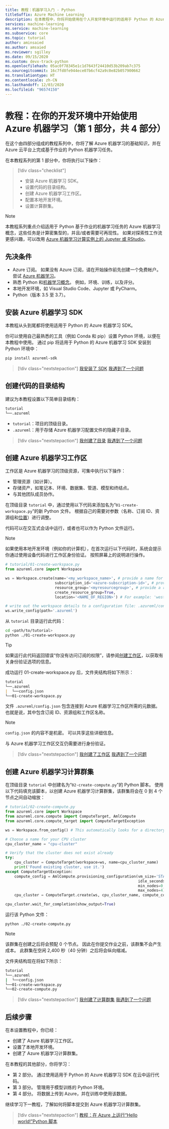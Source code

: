 ```yaml
---
title: 教程：机器学习入门 - Python
titleSuffix: Azure Machine Learning
description: 在本教程中，你将开始使用在个人开发环境中运行的适用于 Python 的 Azure 机器学习 SDK。
services: machine-learning
ms.service: machine-learning
ms.subservice: core
ms.topic: tutorial
author: aminsaied
ms.author: amsaied
ms.reviewer: sgilley
ms.date: 09/15/2020
ms.custom: devx-track-python
ms.openlocfilehash: 05ac0f78345e1c1d7643f24410d53b209ab7c375
ms.sourcegitcommit: 16c7fd8fe944ece07b6cf42a9c0e82b057900662
ms.translationtype: HT
ms.contentlocale: zh-CN
ms.lasthandoff: 12/03/2020
ms.locfileid: "96574150"
---
```

# <a name="tutorial-get-started-with-azure-machine-learning-in-your-development-environment-part-1-of-4"></a>教程：在你的开发环境中开始使用 Azure 机器学习（第 1 部分，共 4 部分）

在这个由四部分组成的教程系列中，你将了解 Azure 机器学习的基础知识，并在 Azure 云平台上完成基于作业的 Python 机器学习任务。 

在本教程系列的第 1 部分中，你将执行以下操作：

> [!div class="checklist"]
> * 安装 Azure 机器学习 SDK。
> * 设置代码的目录结构。
> * 创建 Azure 机器学习工作区。
> * 配置本地开发环境。
> * 设置计算群集。

> [!NOTE]
> 本教程系列重点介绍适用于 Python 基于作业的机器学习任务的 Azure 机器学习概念，这些任务是计算密集型的，并且/或者需要可再现性。 如果对探索性工作流更感兴趣，可以改用 [Azure 机器学习计算实例上的 Jupyter 或 RStudio](tutorial-1st-experiment-sdk-setup.md)。

## <a name="prerequisites"></a>先决条件

- Azure 订阅。 如果没有 Azure 订阅，请在开始操作前先创建一个免费帐户。 尝试 [Azure 机器学习](https://aka.ms/AMLFree)。
- 熟悉 Python 和[机器学习概念](concept-azure-machine-learning-architecture.md)。 例如，环境、训练，以及评分。
- 本地开发环境，如 Visual Studio Code、Jupyter 或 PyCharm。
- Python（版本 3.5 至 3.7）。


## <a name="install-the-azure-machine-learning-sdk"></a>安装 Azure 机器学习 SDK

本教程从头到尾都将使用适用于 Python 的 Azure 机器学习 SDK。

你可以使用自己最熟悉的工具（例如 Conda 和 pip）设置 Python 环境，以便在本教程中使用。 通过 pip 将适用于 Python 的 Azure 机器学习 SDK 安装到 Python 环境中：

```bash
pip install azureml-sdk
```

> [!div class="nextstepaction"]
> [我安装了 SDK](?success=install-sdk#dir) [我遇到了一个问题](https://www.research.net/r/7C8Z3DN?issue=install-sdk)

## <a name="create-a-directory-structure-for-code"></a><a name="dir"></a>创建代码的目录结构
建议为本教程设置以下简单目录结构：

```markdown
tutorial
└──.azureml
```

- `tutorial`：项目的顶级目录。
- `.azureml`：用于存储 Azure 机器学习配置文件的隐藏子目录。


> [!div class="nextstepaction"]
> [我创建了目录](?success=create-dir#workspace) [我遇到了一个问题](https://www.research.net/r/7C8Z3DN?issue=create-dir)

## <a name="create-an-azure-machine-learning-workspace"></a><a name="workspace"></a>创建 Azure 机器学习工作区

工作区是 Azure 机器学习的顶级资源，可集中执行以下操作：

- 管理资源（如计算）。
- 存储资产，如笔记本、环境、数据集、管道、模型和终结点。
- 与其他团队成员协作。

在顶级目录 `tutorial` 中，通过使用以下代码来添加名为“`01-create-workspace.py`”的新 Python 文件。 根据自己的需要对参数（名称、订阅 ID、资源组和[位置](https://azure.microsoft.com/global-infrastructure/services/?products=machine-learning-service)）进行调整。

代码可以在交互式会话中运行，或者也可以作为 Python 文件运行。

>[!NOTE]
> 如果使用本地开发环境（例如你的计算机），在首次运行以下代码时，系统会提示你通过使用设备代码进行工作区身份验证。 按照屏幕上的说明进行操作。

```python
# tutorial/01-create-workspace.py
from azureml.core import Workspace

ws = Workspace.create(name='<my_workspace_name>', # provide a name for your workspace
                      subscription_id='<azure-subscription-id>', # provide your subscription ID
                      resource_group='<myresourcegroup>', # provide a resource group name
                      create_resource_group=True,
                      location='<NAME_OF_REGION>') # For example: 'westeurope' or 'eastus2' or 'westus2' or 'southeastasia'.

# write out the workspace details to a configuration file: .azureml/config.json
ws.write_config(path='.azureml')
```

从 `tutorial` 目录运行此代码：

```bash
cd <path/to/tutorial>
python ./01-create-workspace.py
```

> [!TIP]
> 如果运行此代码返回错误“你没有访问订阅的权限”，请参阅[创建工作区](how-to-manage-workspace.md?tab=python#create-multi-tenant)，以获取有关身份验证选项的信息。


成功运行 01-create-workspace.py 后，文件夹结构将如下所示：

```markdown
tutorial
└──.azureml
|  └──config.json
└──01-create-workspace.py
```

文件 `.azureml/config.json` 包含连接到 Azure 机器学习工作区所需的元数据。 也就是说，其中包含订阅 ID、资源组和工作区名称。 

> [!NOTE]
> `config.json` 的内容不是机密。 可以共享这些详细信息。
>
> 与 Azure 机器学习工作区交互仍需要进行身份验证。

> [!div class="nextstepaction"]
> [我创建了工作区](?success=create-workspace#cluster) [我遇到了一个问题](https://www.research.net/r/7C8Z3DN?issue=create-workspace)

## <a name="create-an-azure-machine-learning-compute-cluster"></a><a name="cluster"></a>创建 Azure 机器学习计算群集

在顶级目录 `tutorial` 中创建名为“`02-create-compute.py`”的 Python 脚本。 使用以下代码填充该脚本，以创建 Azure 机器学习计算群集，该群集将会在 0 到 4 个节点之间自动缩放：

```python
# tutorial/02-create-compute.py
from azureml.core import Workspace
from azureml.core.compute import ComputeTarget, AmlCompute
from azureml.core.compute_target import ComputeTargetException

ws = Workspace.from_config() # This automatically looks for a directory .azureml

# Choose a name for your CPU cluster
cpu_cluster_name = "cpu-cluster"

# Verify that the cluster does not exist already
try:
    cpu_cluster = ComputeTarget(workspace=ws, name=cpu_cluster_name)
    print('Found existing cluster, use it.')
except ComputeTargetException:
    compute_config = AmlCompute.provisioning_configuration(vm_size='STANDARD_D2_V2',
                                                           idle_seconds_before_scaledown=2400,
                                                           min_nodes=0,
                                                           max_nodes=4)
    cpu_cluster = ComputeTarget.create(ws, cpu_cluster_name, compute_config)

cpu_cluster.wait_for_completion(show_output=True)
```

运行该 Python 文件：

```bash
python ./02-create-compute.py
```


> [!NOTE]
> 该群集在创建之后将会预配 0 个节点。 因此在你提交作业之前，该群集不会产生成本。 此群集在空闲 2,400 秒（40 分钟）之后将会纵向缩减。

文件夹结构现在将如下所示：

```bash
tutorial
└──.azureml
|  └──config.json
└──01-create-workspace.py
└──02-create-compute.py
```

> [!div class="nextstepaction"]
> [我创建了计算群集](?success=create-compute-cluster#next-steps) [我遇到了一个问题](https://www.research.net/r/7C8Z3DN?issue=create-compute-cluster)

## <a name="next-steps"></a>后续步骤

在本设置教程中，你已经：

- 创建了 Azure 机器学习工作区。
- 设置了本地开发环境。
- 创建了 Azure 机器学习计算群集。

在本教程的其他部分，你将学习：

* 第 2 部分。 通过使用适用于 Python 的 Azure 机器学习 SDK 在云中运行代码。
* 第 3 部分。 管理用于模型训练的 Python 环境。
* 第 4 部分。 将数据上传到 Azure，并在训练中使用该数据。

继续学习下一教程，了解如何将脚本提交到 Azure 机器学习计算群集。

> [!div class="nextstepaction"]
> [教程：在 Azure 上运行“Hello world!”Python 脚本](tutorial-1st-experiment-hello-world.md)
